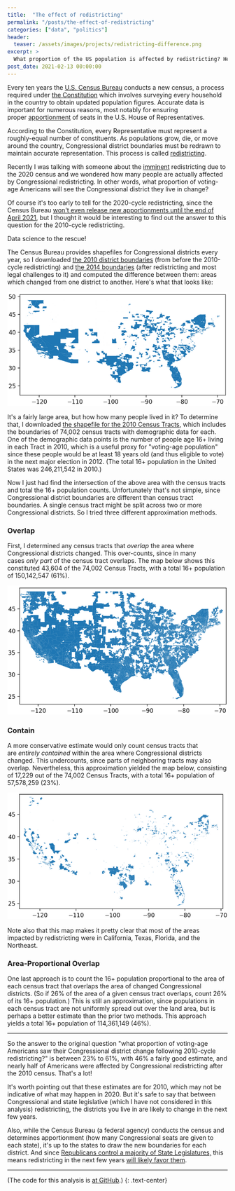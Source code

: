 ```yaml
---
title:  "The effect of redistricting"
permalink: "/posts/the-effect-of-redistricting"
categories: ["data", "politics"]
header:
  teaser: /assets/images/projects/redistricting-difference.png
excerpt: >
  What proportion of the US population is affected by redistricting? Here is a data-based estimate - the answer is surprisingly large.
post_date: 2021-02-13 00:00:00
---
```


Every ten years the [U.S. Census Bureau](https://en.wikipedia.org/wiki/United_States_Census_Bureau) conducts a new census, a process required under [the Constitution](https://en.wikipedia.org/wiki/Constitution_of_the_United_States) which involves surveying every household in the country to obtain updated population figures. Accurate data is important for numerous reasons, most notably for ensuring proper [apportionment](https://en.wikipedia.org/wiki/United_States_congressional_apportionment) of seats in the U.S. House of Representatives.

According to the Constitution, every Representative must represent a roughly-equal number of constituents. As populations grow, die, or move around the country, Congressional district boundaries must be redrawn to maintain accurate representation. This process is called [redistricting](https://en.wikipedia.org/wiki/Redistricting_in_the_United_States).

Recently I was talking with someone about the [imminent](https://en.wikipedia.org/wiki/2020_United_States_redistricting_cycle) redistricting due to the 2020 census and we wondered how many people are actually affected by Congressional redistricting. In other words, what proportion of voting-age Americans will see the Congressional district they live in change?

Of course it's too early to tell for the 2020-cycle redistricting, since the Census Bureau [won't even release new apportionments until the end of April 2021](https://www.npr.org/2021/01/27/961247853/census-numbers-for-dividing-up-house-seats-delayed-until-april-30-bureau-says), but I thought it would be interesting to find out the answer to this question for the 2010-cycle redistricting.

Data science to the rescue!

The Census Bureau provides shapefiles for Congressional districts every year, so I downloaded [the 2010 district boundaries](https://www2.census.gov/geo/tiger/TIGER2010/CD/108/tl_2010_us_cd108.zip) (from before the 2010-cycle redistricting) and [the 2014 boundaries](https://www2.census.gov/geo/tiger/TIGER2014/CD/tl_2014_us_cd114.zip) (after redistricting and most legal challenges to it) and computed the difference between them: areas which changed from one district to another. Here's what that looks like:

![Area changed (difference)](../assets/images/projects/redistricting-difference.png)

It's a fairly large area, but how how many people lived in it? To determine that, I downloaded [the shapefile for the 2010 Census Tracts](http://www2.census.gov/geo/tiger/TIGER2010DP1/Tract_2010Census_DP1.zip), which includes the boundaries of 74,002 census tracts with demographic data for each. One of the demographic data points is the number of people age 16+ living in each Tract in 2010, which is a useful proxy for "voting-age population" since these people would be at least 18 years old (and thus eligible to vote) in the next major election in 2012. (The total 16+ population in the United States was 246,211,542 in 2010.)

Now I just had find the intersection of the above area with the census tracts and total the 16+ population counts. Unfortunately that's not simple, since Congressional district boundaries are different than census tract boundaries. A single census tract might be split across two or more Congressional districts. So I tried three different approximation methods.

### **Overlap**

First, I determined any census tracts that *overlap* the area where Congressional districts changed. This over-counts, since in many cases *only part* of the census tract overlaps. The map below shows this constituted 43,604 of the 74,002 Census Tracts, with a total 16+ population of 150,142,547 (61%).

![Area changed (overlap method)](../assets/images/projects/redistricting-difference-population-overlap.png)

### **Contain**

A more conservative estimate would only count census tracts that are *entirely contained* within the area where Congressional districts changed. This undercounts, since parts of neighboring tracts may also overlap. Nevertheless, this approximation yielded the map below, consisting of 17,229 out of the 74,002 Census Tracts, with a total 16+ population of 57,578,259 (23%).

![Area changed (contain method)](../assets/images/projects/redistricting-difference-population-contain.png)

Note also that this map makes it pretty clear that most of the areas impacted by redistricting were in California, Texas, Florida, and the Northeast.

### **Area-Proportional Overlap**

One last approach is to count the 16+ population proportional to the area of each census tract that overlaps the area of changed Congressional districts. (So if 26% of the area of a given census tract overlaps, count 26% of its 16+ population.) This is still an approximation, since populations in each census tract are not uniformly spread out over the land area, but is perhaps a better estimate than the prior two methods. This approach yields a total 16+ population of 114,361,149 (46%).

---

So the answer to the original question "what proportion of voting-age Americans saw their Congressional district change following 2010-cycle redistricting?" is between 23% to 61%, with 46% a fairly good estimate, and nearly half of Americans were affected by Congressional redistricting after the 2010 census. That's a lot!

It's worth pointing out that these estimates are for 2010, which may not be indicative of what may happen in 2020. But it's safe to say that between Congressional and state legislative (which I have not considered in this analysis) redistricting, the districts you live in are likely to change in the next few years.

Also, while the Census Bureau (a federal agency) conducts the census and determines apportionment (how many Congressional seats are given to each state), it's up to the states to draw the new boundaries for each district. And since [Republicans control a majority of State Legislatures,](https://ballotpedia.org/Partisan_composition_of_state_legislatures) this means redistricting in the next few years [will likely favor them](https://fivethirtyeight.com/features/republicans-won-almost-every-election-where-redistricting-was-at-stake/).

---

(The code for this analysis is [at GitHub](https://github.com/tomreitz/data-science/tree/main/2010-redistricting).)
{: .text-center}
